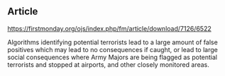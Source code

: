 ## Article ##
https://firstmonday.org/ojs/index.php/fm/article/download/7126/6522

Algorithms identifying potential terrorists lead to a large amount of false positives which may lead to no consequences if caught, or lead to large social consequences where Army Majors are being flagged as potential terrorists and stopped at airports, and other closely monitored areas.
